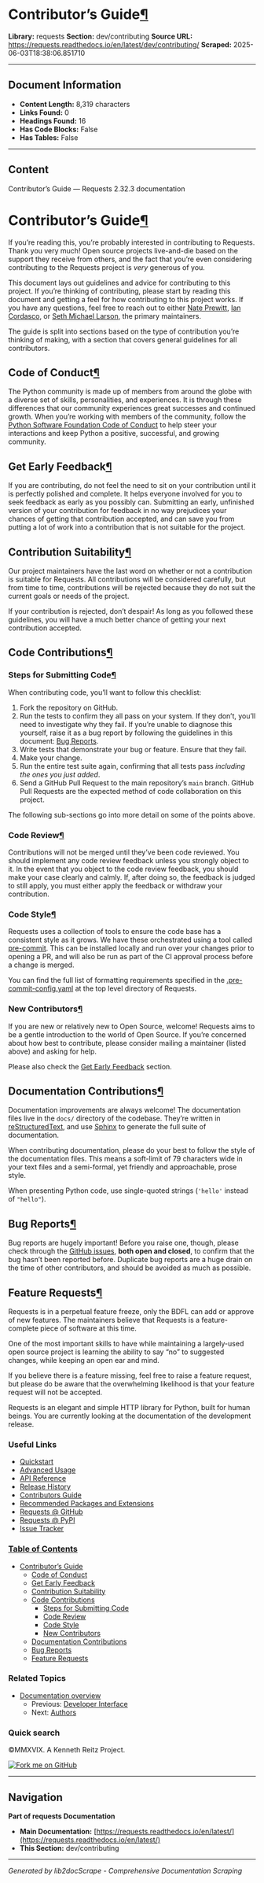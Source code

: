 # Contributor’s Guide[¶](#contributor-s-guide "Link to this heading")

**Library:** requests
**Section:** dev/contributing
**Source URL:** https://requests.readthedocs.io/en/latest/dev/contributing/
**Scraped:** 2025-06-03T18:38:06.851710

---

## Document Information

- **Content Length:** 8,319 characters
- **Links Found:** 0
- **Headings Found:** 16
- **Has Code Blocks:** False
- **Has Tables:** False

---

## Content


Contributor’s Guide — Requests 2.32.3 documentation







# Contributor’s Guide[¶](#contributor-s-guide "Link to this heading")

If you’re reading this, you’re probably interested in contributing to Requests.
Thank you very much! Open source projects live-and-die based on the support
they receive from others, and the fact that you’re even considering
contributing to the Requests project is *very* generous of you.

This document lays out guidelines and advice for contributing to this project.
If you’re thinking of contributing, please start by reading this document and
getting a feel for how contributing to this project works. If you have any
questions, feel free to reach out to either [Nate Prewitt](https://www.nateprewitt.com/), [Ian Cordasco](http://www.coglib.com/~icordasc/),
or [Seth Michael Larson](https://sethmlarson.dev/), the primary maintainers.

The guide is split into sections based on the type of contribution you’re
thinking of making, with a section that covers general guidelines for all
contributors.

## Code of Conduct[¶](#code-of-conduct "Link to this heading")

The Python community is made up of members from around the globe with a diverse
set of skills, personalities, and experiences. It is through these differences
that our community experiences great successes and continued growth. When you’re
working with members of the community, follow the
[Python Software Foundation Code of Conduct](https://policies.python.org/python.org/code-of-conduct/) to help steer your interactions
and keep Python a positive, successful, and growing community.


## Get Early Feedback[¶](#get-early-feedback "Link to this heading")

If you are contributing, do not feel the need to sit on your contribution until
it is perfectly polished and complete. It helps everyone involved for you to
seek feedback as early as you possibly can. Submitting an early, unfinished
version of your contribution for feedback in no way prejudices your chances of
getting that contribution accepted, and can save you from putting a lot of work
into a contribution that is not suitable for the project.


## Contribution Suitability[¶](#contribution-suitability "Link to this heading")

Our project maintainers have the last word on whether or not a contribution is
suitable for Requests. All contributions will be considered carefully, but from
time to time, contributions will be rejected because they do not suit the
current goals or needs of the project.

If your contribution is rejected, don’t despair! As long as you followed these
guidelines, you will have a much better chance of getting your next
contribution accepted.


## Code Contributions[¶](#code-contributions "Link to this heading")

### Steps for Submitting Code[¶](#steps-for-submitting-code "Link to this heading")

When contributing code, you’ll want to follow this checklist:

1. Fork the repository on GitHub.
2. Run the tests to confirm they all pass on your system. If they don’t, you’ll
   need to investigate why they fail. If you’re unable to diagnose this
   yourself, raise it as a bug report by following the guidelines in this
   document: [Bug Reports](#bug-reports).
3. Write tests that demonstrate your bug or feature. Ensure that they fail.
4. Make your change.
5. Run the entire test suite again, confirming that all tests pass *including
   the ones you just added*.
6. Send a GitHub Pull Request to the main repository’s `main` branch.
   GitHub Pull Requests are the expected method of code collaboration on this
   project.

The following sub-sections go into more detail on some of the points above.


### Code Review[¶](#code-review "Link to this heading")

Contributions will not be merged until they’ve been code reviewed. You should
implement any code review feedback unless you strongly object to it. In the
event that you object to the code review feedback, you should make your case
clearly and calmly. If, after doing so, the feedback is judged to still apply,
you must either apply the feedback or withdraw your contribution.


### Code Style[¶](#code-style "Link to this heading")

Requests uses a collection of tools to ensure the code base has a consistent
style as it grows. We have these orchestrated using a tool called
[pre-commit](https://pre-commit.com/). This can be installed locally and run over your changes prior
to opening a PR, and will also be run as part of the CI approval process
before a change is merged.

You can find the full list of formatting requirements specified in the
[.pre-commit-config.yaml](https://github.com/psf/requests/blob/main/.pre-commit-config.yaml) at the top level directory of Requests.


### New Contributors[¶](#new-contributors "Link to this heading")

If you are new or relatively new to Open Source, welcome! Requests aims to
be a gentle introduction to the world of Open Source. If you’re concerned about
how best to contribute, please consider mailing a maintainer (listed above) and
asking for help.

Please also check the [Get Early Feedback](#early-feedback) section.



## Documentation Contributions[¶](#documentation-contributions "Link to this heading")

Documentation improvements are always welcome! The documentation files live in
the `docs/` directory of the codebase. They’re written in
[reStructuredText](http://docutils.sourceforge.net/rst.html), and use [Sphinx](http://sphinx-doc.org/index.html) to generate the full suite of
documentation.

When contributing documentation, please do your best to follow the style of the
documentation files. This means a soft-limit of 79 characters wide in your text
files and a semi-formal, yet friendly and approachable, prose style.

When presenting Python code, use single-quoted strings (`'hello'` instead of
`"hello"`).


## Bug Reports[¶](#bug-reports "Link to this heading")

Bug reports are hugely important! Before you raise one, though, please check
through the [GitHub issues](https://github.com/psf/requests/issues), **both open and closed**, to confirm that the bug
hasn’t been reported before. Duplicate bug reports are a huge drain on the time
of other contributors, and should be avoided as much as possible.


## Feature Requests[¶](#feature-requests "Link to this heading")

Requests is in a perpetual feature freeze, only the BDFL can add or approve of
new features. The maintainers believe that Requests is a feature-complete
piece of software at this time.

One of the most important skills to have while maintaining a largely-used
open source project is learning the ability to say “no” to suggested changes,
while keeping an open ear and mind.

If you believe there is a feature missing, feel free to raise a feature
request, but please do be aware that the overwhelming likelihood is that your
feature request will not be accepted.






Requests is an elegant and simple HTTP library for Python, built for
human beings. You are currently looking at the documentation of the
development release.

### Useful Links

* [Quickstart](../../user/quickstart/)
* [Advanced Usage](../../user/advanced/)
* [API Reference](../../api/)
* [Release History](../../community/updates/#release-history)
* [Contributors Guide](#)
* [Recommended Packages and Extensions](../../community/recommended/)
* [Requests @ GitHub](https://github.com/psf/requests)
* [Requests @ PyPI](https://pypi.org/project/requests/)
* [Issue Tracker](https://github.com/psf/requests/issues)

### [Table of Contents](../../)

* [Contributor’s Guide](#)
  + [Code of Conduct](#code-of-conduct)
  + [Get Early Feedback](#get-early-feedback)
  + [Contribution Suitability](#contribution-suitability)
  + [Code Contributions](#code-contributions)
    - [Steps for Submitting Code](#steps-for-submitting-code)
    - [Code Review](#code-review)
    - [Code Style](#code-style)
    - [New Contributors](#new-contributors)
  + [Documentation Contributions](#documentation-contributions)
  + [Bug Reports](#bug-reports)
  + [Feature Requests](#feature-requests)
### Related Topics

* [Documentation overview](../../)
  + Previous: [Developer Interface](../../api/ "previous chapter")
  + Next: [Authors](../authors/ "next chapter")

### Quick search








©MMXVIX. A Kenneth Reitz Project.

[![Fork me on GitHub](https://github.blog/wp-content/uploads/2008/12/forkme_right_darkblue_121621.png)](https://github.com/requests/requests)


---

## Navigation

**Part of requests Documentation**
- **Main Documentation:** [https://requests.readthedocs.io/en/latest/](https://requests.readthedocs.io/en/latest/)
- **This Section:** dev/contributing

---

*Generated by lib2docScrape - Comprehensive Documentation Scraping*
